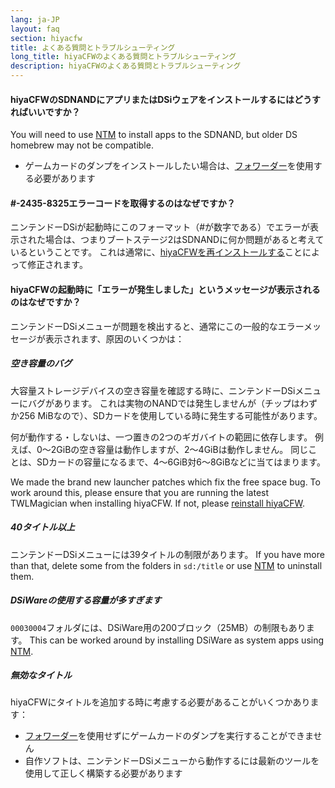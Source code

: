 ```yaml
---
lang: ja-JP
layout: faq
section: hiyacfw
title: よくある質問とトラブルシューティング
long_title: hiyaCFWのよくある質問とトラブルシューティング
description: hiyaCFWのよくある質問とトラブルシューティング
---
```


#### hiyaCFWのSDNANDにアプリまたはDSiウェアをインストールするにはどうすればいいですか？
You will need to use [NTM](https://github.com/Epicpkmn11/NTM/releases/latest) to install apps to the SDNAND, but older DS homebrew may not be compatible.
- ゲームカードのダンプをインストールしたい場合は、[フォワーダー](../ds-index/forwarders)を使用する必要があります

#### #-2435-8325エラーコードを取得するのはなぜですか？
ニンテンドーDSiが起動時にこのフォーマット（#が数字である）でエラーが表示された場合は、つまりブートステージ2はSDNANDに何か問題があると考えているということです。 これは通常に、[hiyaCFWを再インストールする](installing)ことによって修正されます。

#### hiyaCFWの起動時に「エラーが発生しました」というメッセージが表示されるのはなぜですか？
ニンテンドーDSiメニューが問題を検出すると、通常にこの一般的なエラーメッセージが表示されます、原因のいくつかは：

##### 空き容量のバグ
大容量ストレージデバイスの空き容量を確認する時に、ニンテンドーDSiメニューにバグがあります。 これは実物のNANDでは発生しませんが（チップはわずか256 MiBなので）、SDカードを使用している時に発生する可能性があります。

何が動作する・しないは、一つ置きの2つのギガバイトの範囲に依存します。 例えば、0〜2GiBの空き容量は動作しますが、2〜4GiBは動作しません。 同じことは、SDカードの容量になるまで、4〜6GiB対6〜8GiBなどに当てはまります。

We made the brand new launcher patches which fix the free space bug. To work around this, please ensure that you are running the latest TWLMagician when installing hiyaCFW. If not, please [reinstall hiyaCFW](installing).

##### 40タイトル以上
ニンテンドーDSiメニューには39タイトルの制限があります。 If you have more than that, delete some from the folders in `sd:/title` or use [NTM](https://github.com/Epicpkmn11/NTM/releases/latest) to uninstall them.

##### DSiWareの使用する容量が多すぎます
`00030004`フォルダには、DSiWare用の200ブロック（25MB）の制限もあります。 This can be worked around by installing DSiWare as system apps using [NTM](https://github.com/Epicpkmn11/NTM/releases/latest).

##### 無効なタイトル
hiyaCFWにタイトルを追加する時に考慮する必要があることがいくつかあります：
- [フォワーダー](../ds-index/forwarders)を使用せずにゲームカードのダンプを実行することができません
- 自作ソフトは、ニンテンドーDSiメニューから動作するには最新のツールを使用して正しく構築する必要があります
